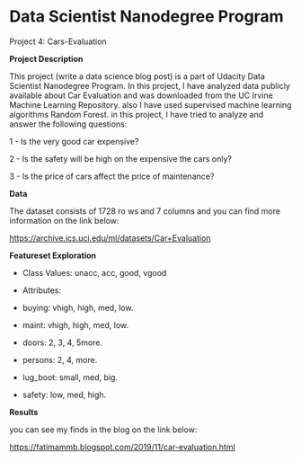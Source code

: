 # Data Scientist Nanodegree Program
Project 4: Cars-Evaluation

**Project Description**

This project (write a data science blog post) is a part of Udacity Data Scientist Nanodegree Program.
In this project, I have analyzed data publicly available about Car Evaluation and was downloaded from the UC Irvine Machine Learning Repository.
also I have used supervised machine learning algorithms Random Forest. 
in this project, I have tried to analyze and answer the following questions:

1 - Is the very good car expensive?

2 - Is the safety will be high on the expensive the cars only?

3 - Is the price of cars affect the price of maintenance?

**Data**

The dataset consists of 1728 ro
ws and 7 columns and you can find more information on the link below:

https://archive.ics.uci.edu/ml/datasets/Car+Evaluation

**Featureset Exploration**

- Class Values:
unacc, acc, good, vgood

- Attributes:

- buying: vhigh, high, med, low.
- maint: vhigh, high, med, low.
- doors: 2, 3, 4, 5more.
- persons: 2, 4, more.
- lug_boot: small, med, big.
- safety: low, med, high.


**Results**

you can see my finds in the blog on the link below:

https://fatimammb.blogspot.com/2019/11/car-evaluation.html
